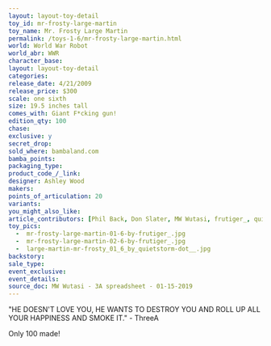 ```yaml
---
layout: layout-toy-detail 
toy_id: mr-frosty-large-martin
toy_name: Mr. Frosty Large Martin
permalink: /toys-1-6/mr-frosty-large-martin.html
world: World War Robot
world_abr: WWR
character_base: 
layout: layout-toy-detail
categories: 
release_date: 4/21/2009
release_price: $300 
scale: one sixth
size: 19.5 inches tall
comes_with: Giant F*cking gun!
edition_qty: 100
chase: 
exclusive: y
secret_drop: 
sold_where: bambaland.com
bamba_points: 
packaging_type: 
product_code_/_link: 
designer: Ashley Wood
makers: 
points_of_articulation: 20
variants: 
you_might_also_like: 
article_contributors: [Phil Back, Don Slater, MW Wutasi, frutiger_, quietstorm__]
toy_pics: 
  -  mr-frosty-large-martin-01-6-by-frutiger_.jpg
  -  mr-frosty-large-martin-02-6-by-frutiger_.jpg
  -  large-martin-mr-frosty_01_6_by_quietstorm-dot__.jpg
backstory: 
sale_type: 
event_exclusive: 
event_details: 
source_doc: MW Wutasi - 3A spreadsheet - 01-15-2019
---
```

"HE DOESN'T LOVE YOU, HE WANTS TO DESTROY YOU AND ROLL UP ALL YOUR HAPPINESS AND SMOKE IT." - ThreeA

Only 100 made!
